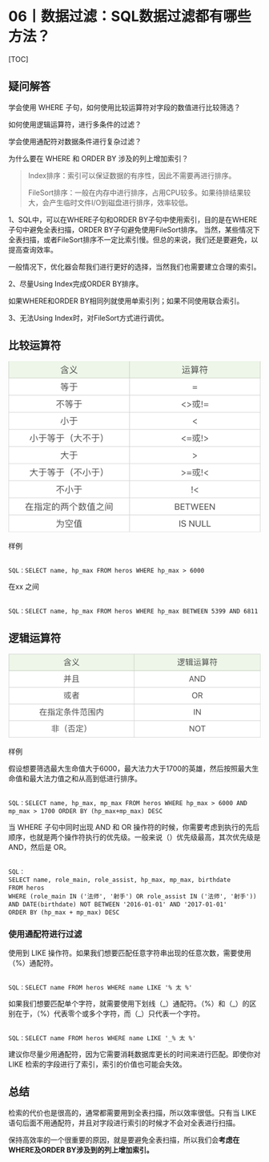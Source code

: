 # 06丨数据过滤：SQL数据过滤都有哪些方法？

[TOC]

## 疑问解答

学会使用 WHERE 子句，如何使用比较运算符对字段的数值进行比较筛选？



如何使用逻辑运算符，进行多条件的过滤？



学会使用通配符对数据条件进行复杂过滤？



为什么要在 WHERE 和 ORDER BY 涉及的列上增加索引？

>   Index排序：索引可以保证数据的有序性，因此不需要再进行排序。
>
>   FileSort排序：一般在内存中进行排序，占用CPU较多。如果待排结果较大，会产生临时文件I/O到磁盘进行排序，效率较低。

1、SQL中，可以在WHERE子句和ORDER BY子句中使用索引，目的是在WHERE子句中避免全表扫描，ORDER BY子句避免使用FileSort排序。
当然，某些情况下全表扫描，或者FileSort排序不一定比索引慢。但总的来说，我们还是要避免，以提高查询效率。

一般情况下，优化器会帮我们进行更好的选择，当然我们也需要建立合理的索引。

2、尽量Using Index完成ORDER BY排序。

如果WHERE和ORDER BY相同列就使用单索引列；如果不同使用联合索引。

3、无法Using Index时，对FileSort方式进行调优。

## 比较运算符

![1575191109063](pics/1575191109063.png)

样例

```

SQL：SELECT name, hp_max FROM heros WHERE hp_max > 6000
```

在xx 之间

```

SQL：SELECT name, hp_max FROM heros WHERE hp_max BETWEEN 5399 AND 6811
```

## 逻辑运算符

![1575191174698](pics/1575191174698.png)

样例

假设想要筛选最大生命值大于6000，最大法力大于1700的英雄，然后按照最大生命值和最大法力值之和从高到低进行排序。

```

SQL：SELECT name, hp_max, mp_max FROM heros WHERE hp_max > 6000 AND mp_max > 1700 ORDER BY (hp_max+mp_max) DESC
```

当 WHERE 子句中同时出现 AND 和 OR 操作符的时候，你需要考虑到执行的先后顺序，也就是两个操作符执行的优先级。一般来说（）优先级最高，其次优先级是 AND，然后是 OR。

```

SQL：
SELECT name, role_main, role_assist, hp_max, mp_max, birthdate
FROM heros 
WHERE (role_main IN ('法师', '射手') OR role_assist IN ('法师', '射手')) 
AND DATE(birthdate) NOT BETWEEN '2016-01-01' AND '2017-01-01'
ORDER BY (hp_max + mp_max) DESC
```

### 使用通配符进行过滤

使用到 LIKE 操作符。如果我们想要匹配任意字符串出现的任意次数，需要使用（%）通配符。

```

SQL：SELECT name FROM heros WHERE name LIKE '% 太 %'
```

如果我们想要匹配单个字符，就需要使用下划线（\_）通配符。（%）和（\_）的区别在于，（%）代表零个或多个字符，而（_）只代表一个字符。

```

SQL：SELECT name FROM heros WHERE name LIKE '_% 太 %'
```

建议你尽量少用通配符，因为它需要消耗数据库更长的时间来进行匹配。即使你对 LIKE 检索的字段进行了索引，索引的价值也可能会失效。

## 总结

检索的代价也是很高的，通常都需要用到全表扫描，所以效率很低。只有当 LIKE 语句后面不用通配符，并且对字段进行索引的时候才不会对全表进行扫描。

保持高效率的一个很重要的原因，就是要避免全表扫描，所以我们会**考虑在WHERE及ORDER BY涉及到的列上增加索引。**
